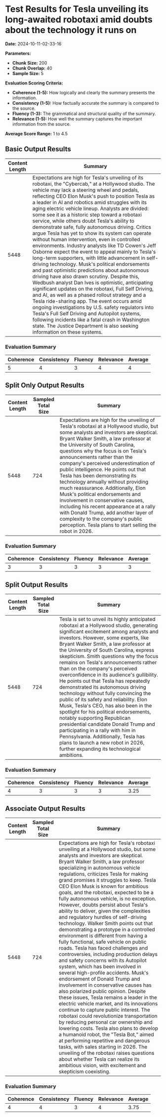 
# Test Results for Tesla unveiling its long-awaited robotaxi amid doubts about the technology it runs on
**Date:** 2024-10-11-02-33-16

**Parameters:**
- **Chunk Size:** 200
- **Chunk Overlap:** 40
- **Sample Size:** 5

**Evaluation Scoring Criteria:**
- **Coherence (1-5):** How logically and clearly the summary presents the information.
- **Consistency (1-5):** How factually accurate the summary is compared to the source.
- **Fluency (1-3):** The grammatical and structural quality of the summary.
- **Relevance (1-5):** How well the summary captures the important information from the source.

**Average Score Range:** 1 to 4.5


## Basic Output Results

| Content Length | Summary |
|----------------|---------|
| 5448 | Expectations are high for Tesla's unveiling of its robotaxi, the "Cybercab," at a Hollywood studio. The vehicle may lack a steering wheel and pedals, reflecting CEO Elon Musk's push to position Tesla as a leader in AI and robotics amid struggles with its aging electric vehicle lineup. Analysts are divided: some see it as a historic step toward a robotaxi service, while others doubt Tesla's ability to demonstrate safe, fully autonomous driving. Critics argue Tesla has yet to show its system can operate without human intervention, even in controlled environments. Industry analysts like TD Cowen's Jeff Osborne expect the event to appeal mainly to Tesla's long-term supporters, with little advancement in self-driving technology. Musk's political endorsements and past optimistic predictions about autonomous driving have also drawn scrutiny. Despite this, Wedbush analyst Dan Ives is optimistic, anticipating significant updates on the robotaxi, Full Self Driving, and AI, as well as a phased rollout strategy and a Tesla ride-sharing app. The event occurs amid ongoing investigations by U.S. safety regulators into Tesla's Full Self Driving and Autopilot systems, following incidents like a fatal crash in Washington state. The Justice Department is also seeking information on these systems. |

### Evaluation Summary

| Coherence | Consistency | Fluency | Relevance | Average |
|-----------|-------------|---------|-----------|---------|
| 5 | 4 | 3 | 4 | 4 |

  
## Split Only Output Results

| Content Length | Sampled Total Size | Summary |
|----------------|--------------------|---------|
| 5448 | 724 | Expectations are high for the unveiling of Tesla's robotaxi at a Hollywood studio, but some analysts and investors are skeptical. Bryant Walker Smith, a law professor at the University of South Carolina, questions why the focus is on Tesla's announcements rather than the company's perceived underestimation of public intelligence. He points out that Tesla has been demonstrating its technology annually without providing much reassurance. Additionally, Elon Musk's political endorsements and involvement in conservative causes, including his recent appearance at a rally with Donald Trump, add another layer of complexity to the company's public perception. Tesla plans to start selling the robot in 2026. |

### Evaluation Summary

| Coherence | Consistency | Fluency | Relevance | Average |
|-----------|-------------|---------|-----------|---------|
| 3 | 3 | 3 | 3 | 3 |


## Split Output Results

| Content Length | Sampled Total Size | Summary |
|----------------|--------------------|---------|
| 5448 | 724 | Tesla is set to unveil its highly anticipated robotaxi at a Hollywood studio, generating significant excitement among analysts and investors. However, some experts, like Bryant Walker Smith, a law professor at the University of South Carolina, express skepticism. Smith questions why the focus remains on Tesla's announcements rather than on the company's perceived overconfidence in its audience's gullibility. He points out that Tesla has repeatedly demonstrated its autonomous driving technology without fully convincing the public of its safety and reliability. Elon Musk, Tesla's CEO, has also been in the spotlight for his political endorsements, notably supporting Republican presidential candidate Donald Trump and participating in a rally with him in Pennsylvania. Additionally, Tesla has plans to launch a new robot in 2026, further expanding its technological ambitions. |

### Evaluation Summary

| Coherence | Consistency | Fluency | Relevance | Average |
|-----------|-------------|---------|-----------|---------|
| 4 | 3 | 3 | 3 | 3.25 |

  
## Associate Output Results

| Content Length | Sampled Total Size | Summary |
|----------------|--------------------|---------|
| 5448 | 724 | Expectations are high for Tesla's robotaxi unveiling at a Hollywood studio, but some analysts and investors are skeptical. Bryant Walker Smith, a law professor specializing in autonomous vehicle regulations, criticizes Tesla for making grand promises it struggles to keep. Tesla CEO Elon Musk is known for ambitious goals, and the robotaxi, expected to be a fully autonomous vehicle, is no exception. However, doubts persist about Tesla's ability to deliver, given the complexities and regulatory hurdles of self-driving technology. Walker Smith points out that demonstrating a prototype in a controlled environment is different from having a fully functional, safe vehicle on public roads. Tesla has faced challenges and controversies, including production delays and safety concerns with its Autopilot system, which has been involved in several high-profile accidents. Musk's endorsement of Donald Trump and involvement in conservative causes has also polarized public opinion. Despite these issues, Tesla remains a leader in the electric vehicle market, and its innovations continue to capture public interest. The robotaxi could revolutionize transportation by reducing personal car ownership and lowering costs. Tesla also plans to develop a humanoid robot, the "Tesla Bot," aimed at performing repetitive and dangerous tasks, with sales starting in 2026. The unveiling of the robotaxi raises questions about whether Tesla can realize its ambitious vision, with excitement and skepticism coexisting. |

### Evaluation Summary

| Coherence | Consistency | Fluency | Relevance | Average |
|-----------|-------------|---------|-----------|---------|
| 4 | 4 | 3 | 4 | 3.75 |

    